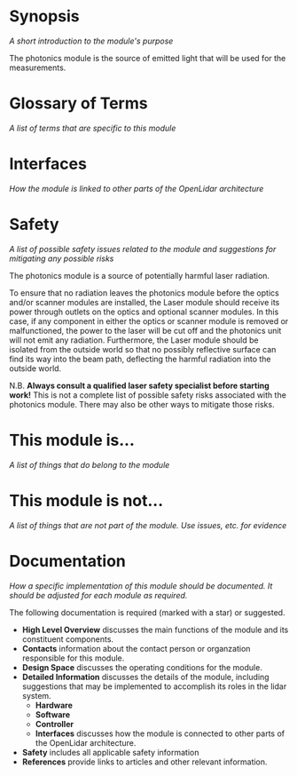 # Synopsis
_A short introduction to the module's purpose_

The photonics module is the source of emitted light that will be used for the measurements.

# Glossary of Terms
_A list of terms that are specific to this module_

# Interfaces
_How the module is linked to other parts of the OpenLidar architecture_

# Safety
_A list of possible safety issues related to the module and suggestions for mitigating any possible risks_

The photonics module is a source of potentially harmful laser radiation.

To ensure that no radiation leaves the photonics module before the optics and/or scanner modules are installed, the Laser module should receive its power through outlets on the optics and optional scanner modules. In this case, if any component in either the optics or scanner module is removed or malfunctioned, the power to the laser will be cut off and the photonics unit will not emit any radiation. Furthermore, the Laser module should be isolated from the outside world so that no possibly reflective surface can find its way into the beam path, deflecting the harmful radiation into the outside world.

N.B. **Always consult a qualified laser safety specialist before starting work!** This is not a complete list of possible safety risks associated with the photonics module. There may also be other ways to mitigate those risks.

# This module is...
_A list of things that do belong to the module_

# This module is not...
_A list of things that are not part of the module. Use issues, etc. for evidence_

# Documentation
_How a specific implementation of this module should be documented. It should be adjusted for each module as required._

The following documentation is required (marked with a star) or suggested.
- **High Level Overview** discusses the main functions of the module and its constituent components.
- **Contacts** information about the contact person or organzation responsible for this module.
- **Design Space** discusses the operating conditions for the module.
- **Detailed Information** discusses the details of the module, including suggestions that may be implemented to accomplish its roles in the lidar system.
  - **Hardware**
  - **Software**
  - **Controller**
  - **Interfaces** discusses how the module is connected to other parts of the OpenLidar architecture.
- **Safety** includes all applicable safety information
- **References** provide links to articles and other relevant information.
